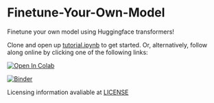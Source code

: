 # Finetune-Your-Own-Model



Finetune your own model using Huggingface transformers!

Clone and open up [tutorial.ipynb](tutorial.ipynb) to get started. Or, alternatively, follow along online by clicking one of the following links: 

<a target="_blank" href="https://colab.research.google.com/github/JBlitzar/finetune-your-own-model/blob/main/tutorial.ipynb">
  <img src="https://colab.research.google.com/assets/colab-badge.svg" alt="Open In Colab"/>
</a>

[![Binder](https://mybinder.org/badge_logo.svg)](https://mybinder.org/v2/gh/JBlitzar/finetune-your-own-model/HEAD?urlpath=%2Fdoc%2Ftree%2Ftutorial.ipynb)

Licensing information avaliable at [LICENSE](LICENSE)
